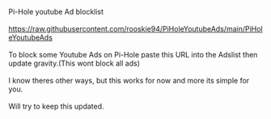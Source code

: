 Pi-Hole youtube Ad blocklist<br><br>
https://raw.githubusercontent.com/rooskie94/PiHoleYoutubeAds/main/PiHoleYoutubeAds <br><br>
To block some Youtube Ads on Pi-Hole paste this URL into the Adslist then update gravity.(This wont block all ads) <br><br>
I know theres other ways, but this works for now and more its simple for you. <br><br>
Will try to keep this updated.
